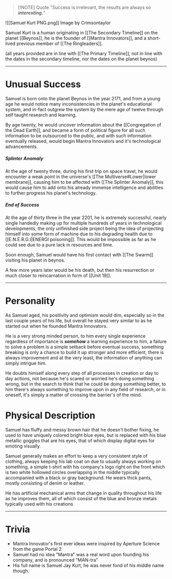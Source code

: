 
> [!NOTE] Quote
> "Success is irrelevant, the results are always so ***interesting.***"

![[Samuel Kurt PNG.png]] Image by Crimsontaylor

Samuel Kurt is a human originating in [[The Secondary Timeline]] on the planet [[Beynos]], he is the founder of [[Mantra Innovators]], and a short-lived previous member of [[The Ringleaders]].

(all years provided are in line with [[The Primary Timeline]], not in line with the dates in the secondary timeline, nor the dates on the planet beynos)

---

# Unusual Success

Samuel is born onto the planet Beynos in the year 2171, and from a young age he would notice many inconsistencies in the planet's educational system, and in-fact outgrew the system by the mere age of twelve through self taught research and learning.

By age twenty, he would uncover information about the [[Congregation of the Dead Earth]], and became a form of political figure for all such information to be outsourced to the public, and with such information eventually released, would begin Mantra Innovators and it's technological advancements.

##### Splinter Anomaly
At the age of twenty three, during his first trip on space travel, he would encounter a weak point in the universe's [[The Multiverse#Lower|lower membrane]], causing him to be affected with [[The Splinter Anomaly]], this would cause him to add onto his already immense intelligence and abilities to further progress his planet's technology.

##### End of Success
At the age of thirty three in the year 2201, he is extremely successful, nearly single handedly making up for multiple hundreds of years in technological developments, the only unfinished side project being the idea of projecting himself into some form of machine due to his degrading health due to [[E.N.E.R.G.I|ENERGI poisoning]]. This would be impossible as far as he could see due to a pure lack in resources and time.

Soon enough, Samuel would have his first contact with [[The Swarm]] visiting his planet in beynos.

A few more years later would be his death, but then his resurrection or much closer to reincarnation in form of [[Unit 19]].

---
# Personality

As Samuel aged, his positivity and optimism would dim, especially so in the last couple years of his life, but overall he stayed very similar to as he started out when he founded Mantra Innovators.

He is a very strong minded person, to him every single experience regardless of importance is ***somehow*** a learning experience to him, a failure to solve a problem is a simple setback before eventual success, something breaking is only a chance to build it up stronger and more efficient, there is always improvement and at the very least, the information of anything can simply intrigue him.

He doubts himself along every step of all processes in creation or day to day actions, not because he's scared or worried he's doing something wrong, but in the search to think that he could be doing something better, to him there's always something to improve upon in any field of research, or in oneself, it's simply a matter of crossing the barrier's of the mind.

# Physical Description

Samuel has fluffy and messy brown hair that he doesn't bother fixing, he used to have uniquely colored bright blue eyes, but is replaced with his blue metallic goggles that are his eyes, that of which display digital eyes for emoting visually.

Samuel generally makes an effort to keep a very consistent style of clothing, always keeping his lab coat on due to usually always working on something, a simple t-shirt with his company's logo right on the front which is two white hollowed circles overlapping in the middle typically accompanied with a black or gray background. He wears thick pants, mostly consisting of denim or leather.

He has artificial mechanical arms that change in quality throughout his life as he improves them, all of which consist of the blue and bronze metals typically used with his creations

---

# Trivia
* Mantra Innovator's first ever ideas were inspired by Aperture Science from the game Portal 2
* Samuel had no idea "Mantra" was a real word upon founding his company, and is pronounced "MAN-tra"
* His full name is Samuel Jay Kurt, he was never fond of his middle name though.